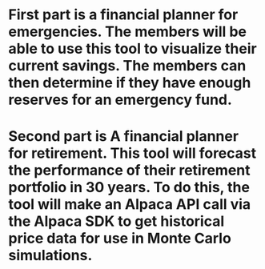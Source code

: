 # First part is a financial planner for emergencies. The members will be able to use this tool to visualize their current savings. The members can then determine if they have enough reserves for an emergency fund.

# Second part is A financial planner for retirement. This tool will forecast the performance of their retirement portfolio in 30 years. To do this, the tool will make an Alpaca API call via the Alpaca SDK to get historical price data for use in Monte Carlo simulations.
